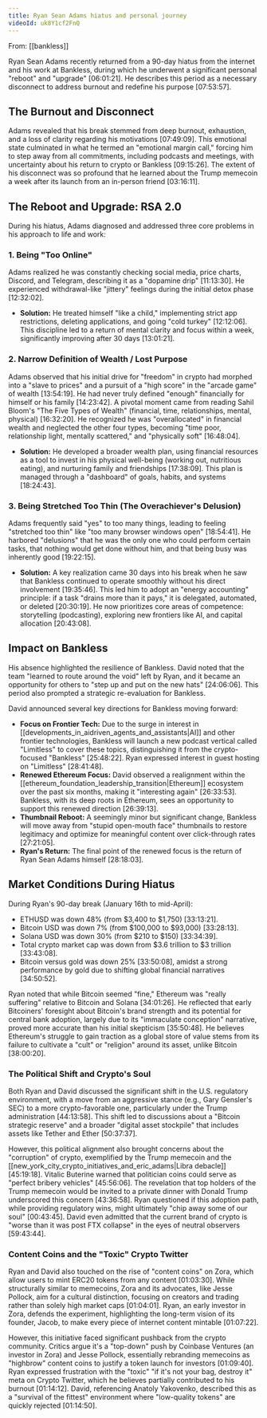 ```yaml
---
title: Ryan Sean Adams hiatus and personal journey
videoId: uk8Y1cf2FnQ
---
```


From: [[bankless]] <br/> 

Ryan Sean Adams recently returned from a 90-day hiatus from the internet and his work at Bankless, during which he underwent a significant personal "reboot" and "upgrade" <a class="yt-timestamp" data-t="06:01:21">[06:01:21]</a>. He describes this period as a necessary disconnect to address burnout and redefine his purpose <a class="yt-timestamp" data-t="07:53:57">[07:53:57]</a>.

## The Burnout and Disconnect

Adams revealed that his break stemmed from deep burnout, exhaustion, and a loss of clarity regarding his motivations <a class="yt-timestamp" data-t="07:49:09">[07:49:09]</a>. This emotional state culminated in what he termed an "emotional margin call," forcing him to step away from all commitments, including podcasts and meetings, with uncertainty about his return to crypto or Bankless <a class="yt-timestamp" data-t="09:15:26">[09:15:26]</a>. The extent of his disconnect was so profound that he learned about the Trump memecoin a week after its launch from an in-person friend <a class="yt-timestamp" data-t="03:16:11">[03:16:11]</a>.

## The Reboot and Upgrade: RSA 2.0

During his hiatus, Adams diagnosed and addressed three core problems in his approach to life and work:

### 1. Being "Too Online"
Adams realized he was constantly checking social media, price charts, Discord, and Telegram, describing it as a "dopamine drip" <a class="yt-timestamp" data-t="11:13:30">[11:13:30]</a>. He experienced withdrawal-like "jittery" feelings during the initial detox phase <a class="yt-timestamp" data-t="12:32:02">[12:32:02]</a>.
*   **Solution:** He treated himself "like a child," implementing strict app restrictions, deleting applications, and going "cold turkey" <a class="yt-timestamp" data-t="12:12:06">[12:12:06]</a>. This discipline led to a return of mental clarity and focus within a week, significantly improving after 30 days <a class="yt-timestamp" data-t="13:01:21">[13:01:21]</a>.

### 2. Narrow Definition of Wealth / Lost Purpose
Adams observed that his initial drive for "freedom" in crypto had morphed into a "slave to prices" and a pursuit of a "high score" in the "arcade game" of wealth <a class="yt-timestamp" data-t="13:54:19">[13:54:19]</a>. He had never truly defined "enough" financially for himself or his family <a class="yt-timestamp" data-t="14:23:42">[14:23:42]</a>. A pivotal moment came from reading Sahil Bloom's "The Five Types of Wealth" (financial, time, relationships, mental, physical) <a class="yt-timestamp" data-t="16:32:20">[16:32:20]</a>. He recognized he was "overallocated" in financial wealth and neglected the other four types, becoming "time poor, relationship light, mentally scattered," and "physically soft" <a class="yt-timestamp" data-t="16:48:04">[16:48:04]</a>.
*   **Solution:** He developed a broader wealth plan, using financial resources as a tool to invest in his physical well-being (working out, nutritious eating), and nurturing family and friendships <a class="yt-timestamp" data-t="17:38:09">[17:38:09]</a>. This plan is managed through a "dashboard" of goals, habits, and systems <a class="yt-timestamp" data-t="18:24:43">[18:24:43]</a>.

### 3. Being Stretched Too Thin (The Overachiever's Delusion)
Adams frequently said "yes" to too many things, leading to feeling "stretched too thin" like "too many browser windows open" <a class="yt-timestamp" data-t="18:54:41">[18:54:41]</a>. He harbored "delusions" that he was the only one who could perform certain tasks, that nothing would get done without him, and that being busy was inherently good <a class="yt-timestamp" data-t="19:22:15">[19:22:15]</a>.
*   **Solution:** A key realization came 30 days into his break when he saw that Bankless continued to operate smoothly without his direct involvement <a class="yt-timestamp" data-t="19:35:46">[19:35:46]</a>. This led him to adopt an "energy accounting" principle: if a task "drains more than it pays," it is delegated, automated, or deleted <a class="yt-timestamp" data-t="20:30:19">[20:30:19]</a>. He now prioritizes core areas of competence: storytelling (podcasting), exploring new frontiers like AI, and capital allocation <a class="yt-timestamp" data-t="20:43:08">[20:43:08]</a>.

## Impact on Bankless

His absence highlighted the resilience of Bankless. David noted that the team "learned to route around the void" left by Ryan, and it became an opportunity for others to "step up and put on the new hats" <a class="yt-timestamp" data-t="24:06:06">[24:06:06]</a>. This period also prompted a strategic re-evaluation for Bankless.

David announced several key directions for Bankless moving forward:
*   **Focus on Frontier Tech:** Due to the surge in interest in [[developments_in_aidriven_agents_and_assistants|AI]] and other frontier technologies, Bankless will launch a new podcast vertical called "Limitless" to cover these topics, distinguishing it from the crypto-focused "Bankless" <a class="yt-timestamp" data-t="25:48:22">[25:48:22]</a>. Ryan expressed interest in guest hosting on "Limitless" <a class="yt-timestamp" data-t="28:41:48">[28:41:48]</a>.
*   **Renewed Ethereum Focus:** David observed a realignment within the [[ethereum_foundation_leadership_transition|Ethereum]] ecosystem over the past six months, making it "interesting again" <a class="yt-timestamp" data-t="26:33:53">[26:33:53]</a>. Bankless, with its deep roots in Ethereum, sees an opportunity to support this renewed direction <a class="yt-timestamp" data-t="26:39:13">[26:39:13]</a>.
*   **Thumbnail Reboot:** A seemingly minor but significant change, Bankless will move away from "stupid open-mouth face" thumbnails to restore legitimacy and optimize for meaningful content over click-through rates <a class="yt-timestamp" data-t="27:21:05">[27:21:05]</a>.
*   **Ryan's Return:** The final point of the renewed focus is the return of Ryan Sean Adams himself <a class="yt-timestamp" data-t="28:18:03">[28:18:03]</a>.

## Market Conditions During Hiatus

During Ryan's 90-day break (January 16th to mid-April):
*   ETHUSD was down 48% (from $3,400 to $1,750) <a class="yt-timestamp" data-t="33:13:21">[33:13:21]</a>.
*   Bitcoin USD was down 7% (from $100,000 to $93,000) <a class="yt-timestamp" data-t="33:28:13">[33:28:13]</a>.
*   Solana USD was down 30% (from $210 to $150) <a class="yt-timestamp" data-t="33:34:39">[33:34:39]</a>.
*   Total crypto market cap was down from $3.6 trillion to $3 trillion <a class="yt-timestamp" data-t="33:43:08">[33:43:08]</a>.
*   Bitcoin versus gold was down 25% <a class="yt-timestamp" data-t="33:50:08">[33:50:08]</a>, amidst a strong performance by gold due to shifting global financial narratives <a class="yt-timestamp" data-t="34:50:52">[34:50:52]</a>.

Ryan noted that while Bitcoin seemed "fine," Ethereum was "really suffering" relative to Bitcoin and Solana <a class="yt-timestamp" data-t="34:01:26">[34:01:26]</a>. He reflected that early Bitcoiners' foresight about Bitcoin's brand strength and its potential for central bank adoption, largely due to its "immaculate conception" narrative, proved more accurate than his initial skepticism <a class="yt-timestamp" data-t="35:50:48">[35:50:48]</a>. He believes Ethereum's struggle to gain traction as a global store of value stems from its failure to cultivate a "cult" or "religion" around its asset, unlike Bitcoin <a class="yt-timestamp" data-t="38:00:20">[38:00:20]</a>.

### The Political Shift and Crypto's Soul
Both Ryan and David discussed the significant shift in the U.S. regulatory environment, with a move from an aggressive stance (e.g., Gary Gensler's SEC) to a more crypto-favorable one, particularly under the Trump administration <a class="yt-timestamp" data-t="44:13:58">[44:13:58]</a>. This shift led to discussions about a "Bitcoin strategic reserve" and a broader "digital asset stockpile" that includes assets like Tether and Ether <a class="yt-timestamp" data-t="50:37:37">[50:37:37]</a>.

However, this political alignment also brought concerns about the "corruption" of crypto, exemplified by the Trump memecoin and the [[new_york_city_crypto_initiatives_and_eric_adams|Libra debacle]] <a class="yt-timestamp" data-t="45:19:18">[45:19:18]</a>. Vitalic Buterine warned that politician coins could serve as "perfect bribery vehicles" <a class="yt-timestamp" data-t="45:56:06">[45:56:06]</a>. The revelation that top holders of the Trump memecoin would be invited to a private dinner with Donald Trump underscored this concern <a class="yt-timestamp" data-t="43:36:58">[43:36:58]</a>. Ryan questioned if this adoption path, while providing regulatory wins, might ultimately "chip away some of our soul" <a class="yt-timestamp" data-t="00:43:45">[00:43:45]</a>. David even admitted that the current brand of crypto is "worse than it was post FTX collapse" in the eyes of neutral observers <a class="yt-timestamp" data-t="59:43:44">[59:43:44]</a>.

### Content Coins and the "Toxic" Crypto Twitter
Ryan and David also touched on the rise of "content coins" on Zora, which allow users to mint ERC20 tokens from any content <a class="yt-timestamp" data-t="01:03:30">[01:03:30]</a>. While structurally similar to memecoins, Zora and its advocates, like Jesse Pollock, aim for a cultural distinction, focusing on creators and trading rather than solely high market caps <a class="yt-timestamp" data-t="01:04:01">[01:04:01]</a>. Ryan, an early investor in Zora, defends the experiment, highlighting the long-term vision of its founder, Jacob, to make every piece of internet content mintable <a class="yt-timestamp" data-t="01:07:22">[01:07:22]</a>.

However, this initiative faced significant pushback from the crypto community. Critics argue it's a "top-down" push by Coinbase Ventures (an investor in Zora) and Jesse Pollock, essentially rebranding memecoins as "highbrow" content coins to justify a token launch for investors <a class="yt-timestamp" data-t="01:09:40">[01:09:40]</a>. Ryan expressed frustration with the "toxic" "if it's not your bag, destroy it" meta on Crypto Twitter, which he believes partially contributed to his burnout <a class="yt-timestamp" data-t="01:14:12">[01:14:12]</a>. David, referencing Anatoly Yakovenko, described this as a "survival of the fittest" environment where "low-quality tokens" are quickly rejected <a class="yt-timestamp" data-t="01:14:50">[01:14:50]</a>.